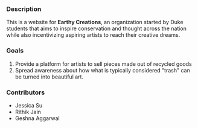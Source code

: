### Description 

This is a website for **Earthy Creations**, an organization started by Duke students that aims to inspire conservation and thought across the nation while also incentivizing aspiring artists to reach their creative dreams. 

### Goals 

1. Provide a platform for artists to sell pieces made out of recycled goods
2. Spread awareness about how what is typically considered "trash" can be turned into beautiful art.

### Contributors 

* Jessica Su
* Rithik Jain
* Geshna Aggarwal
